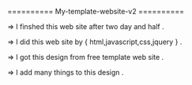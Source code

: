 ========== My-template-website-v2 ==========

=> I finshed this web site after two day and half .

=> I did this web site by { html,javascript,css,jquery } .

=> I got this design from free template web site .

=> I add many things to this design .
